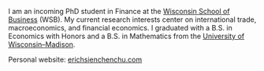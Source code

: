 I am an incoming PhD student in Finance at the [Wisconsin School of Business](https://business.wisc.edu/) (WSB). My current research interests center on international trade, macroeconomics, and financial economics. I graduated with a B.S. in Economics with Honors and a B.S. in Mathematics from the [University of Wisconsin–Madison](https://www.wisc.edu/).

Personal website: [erichsienchenchu.com](https://hsienc.github.io/)
